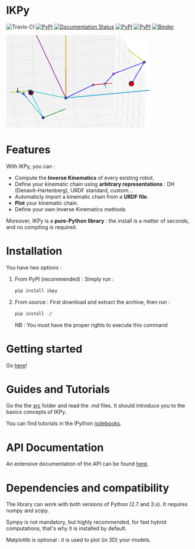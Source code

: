 # IKPy #
![Travis-CI](https://travis-ci.org/Phylliade/ikpy.svg?branch=master)
[![PyPI](https://img.shields.io/pypi/v/ikpy.svg)](https://pypi.python.org/pypi/ikpy/)
[![Documentation Status](https://readthedocs.org/projects/ikpy/badge/?version=latest)](http://ikpy.readthedocs.org/en/latest/?badge=latest)
[![PyPI](https://img.shields.io/pypi/pyversions/ikpy/.svg)](https://pypi.python.org/pypi/ikpy/)
[![PyPI](https://img.shields.io/pypi/dm/ikpy.svg)](https://pypi.python.org/pypi/ikpy/)
[![Binder](http://mybinder.org/badge.svg)](http://mybinder.org/repo/Phylliade/ikpy)

![demo](two_arms.png)

# Features
With IKPy, you can :

* Compute the **Inverse Kinematics** of every existing robot.
* Define your kinematic chain using **arbitrary representations** : DH (Denavit–Hartenberg), URDF standard, custom...
* Automaticly import a kinematic chain from a **URDF file**.
* **Plot** your kinematic chain.
* Define your own Inverse Kinematics methods

Moreover, IKPy is a **pure-Python library** : the install is a matter of seconds, and no compiling is required.

# Installation
You have two options :


1. From PyPI (recommended) : Simply run :

   ```bash
   pip install ikpy
   ```
2. From source : First download and extract the archive, then run :

   ```bash
   pip install ./
   ```    
   NB : You must have the proper rights to execute this command

# Getting started
Go [here](https://github.com/Phylliade/ikpy/tree/master/src/ikpy/README.md)!

# Guides and Tutorials
Go the the [src](https://github.com/Phylliade/ikpy/tree/master/src/ikpy) folder and read the .md files. It should introduce you to the basics concepts of IKPy.

You can find tutorials in the IPython [notebooks](https://github.com/Phylliade/ikpy/tree/master/notebooks).

# API Documentation
An extensive documentation of the API can be found [here](http://ikpy.readthedocs.org).


# Dependencies and compatibility
The library can work with both versions of Python (2.7 and 3.x).
It requires numpy and scipy.

Sympy is not mandatory, but highly recommended, for fast hybrid computations, that's why it is installed by default.

Matplotlib is optional : it is used to plot (in 3D) your models.
